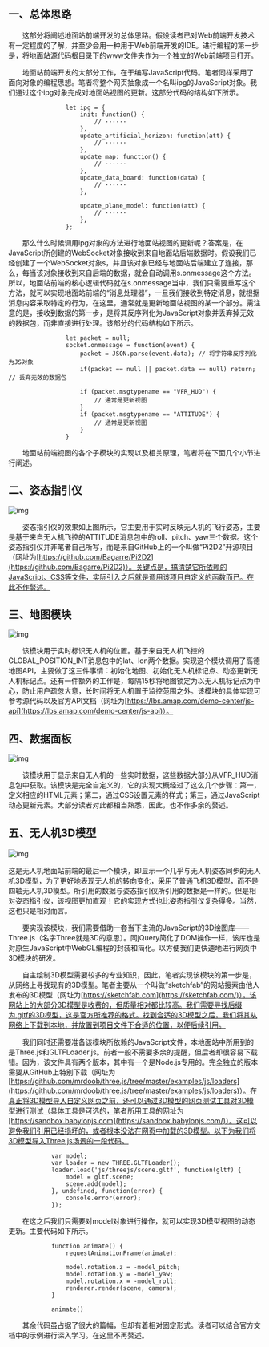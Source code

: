 ## 一、总体思路

　　这部分将阐述地面站前端开发的总体思路。假设读者已对Web前端开发技术有一定程度的了解，并至少会用一种用于Web前端开发的IDE。进行编程的第一步是，将地面站源代码根目录下的www文件夹作为一个独立的Web前端项目打开。

　　地面站前端开发的大部分工作，在于编写JavaScript代码。笔者同样采用了面向对象的编程思想。笔者将整个网页抽象成一个名叫ipg的JavaScript对象。我们通过这个ipg对象完成对地面站视图的更新。这部分代码的结构如下所示。

```
                let ipg = {
                    init: function() {
                        // ······
                    },
                    update_artificial_horizon: function(att) {
                        // ······            
                    },
                    update_map: function() {
                        // ······
                    },
                    update_data_board: function(data) {        
                        // ······
                    },
                    
                    update_plane_model: function(att) {
                        // ······                    
                    },
                };
```

　　那么什么时候调用ipg对象的方法进行地面站视图的更新呢？答案是，在JavaScript所创建的WebSocket对象接收到来自地面站后端数据时。假设我们已经创建了一个WebSocket对象s，并且该对象已经与地面站后端建立了连接，那么，每当该对象接收到来自后端的数据，就会自动调用s.onmessage这个方法。所以，地面站前端的核心逻辑代码就在s.onmessage当中，我们只需要重写这个方法，就可以实现地面站前端的“消息处理器”，一旦我们接收到特定消息，就根据消息内容采取特定的行为，在这里，通常就是更新地面站视图的某一个部分。需注意的是，接收到数据的第一步，是将其反序列化为JavaScript对象并丢弃掉无效的数据包，而非直接进行处理。该部分的代码结构如下所示。

```
                let packet = null;
                socket.onmessage = function(event) {
                    packet = JSON.parse(event.data); // 将字符串反序列化为JS对象
                    if(packet == null || packet.data == null) return; // 丢弃无效的数据包 
            
                    if (packet.msgtypename == "VFR_HUD") {
                        // 通常是更新视图                   
                    }                    
                    if (packet.msgtypename == "ATTITUDE") {
                        // 通常是更新视图                       
                    }           
                }
```

　　地面站前端视图的各个子模块的实现以及相关原理，笔者将在下面几个小节进行阐述。

## 二、姿态指引仪

![img](https://img2020.cnblogs.com/i-beta/1042431/202003/1042431-20200317141908734-749724345.gif)

　　姿态指引仪的效果如上图所示，它主要用于实时反映无人机的飞行姿态，主要是基于来自无人机飞控的ATTITUDE消息包中的roll、pitch、yaw三个数据。这个姿态指引仪并非笔者自己所写，而是来自GitHub上的一个叫做“Pi2D2”开源项目（网址为[https://github.com/Bagarre/Pi2D2](https://github.com/Bagarre/Pi2D2)）。关键点是，搞清楚它所依赖的JavaScript、CSS等文件，实际引入之后就是调用该项目自定义的函数而已。在此不作赘述。

## 三、地图模块

![img](https://img2020.cnblogs.com/i-beta/1042431/202003/1042431-20200317144126424-699944355.png)

　　该模块用于实时标识无人机的位置。基于来自无人机飞控的GLOBAL_POSITION_INT消息包中的lat、lon两个数据。实现这个模块调用了高德地图API，主要做了这三件事情：初始化地图、初始化无人机标记点、动态更新无人机标记点。还有一件额外的工作是，每隔15秒将地图锁定为以无人机标记点为中心，防止用户疏忽大意，长时间将无人机置于监控范围之外。该模块的具体实现可参考源代码以及官方API文档（网址为[https://lbs.amap.com/demo-center/js-api](https://lbs.amap.com/demo-center/js-api)）。

## 四、数据面板

![img](https://img2020.cnblogs.com/i-beta/1042431/202003/1042431-20200317150017318-1095418984.gif)

　　该模块用于显示来自无人机的一些实时数据，这些数据大部分从VFR_HUD消息包中获取。该模块是完全自定义的，它的实现大概经过了这么几个步骤：第一，定义相应的HTML元素；第二，通过CSS设置元素的样式；第三，通过JavaScript动态更新元素。大部分读者对此都相当熟悉，因此，也不作多余的赘述。

## 五、无人机3D模型

![img](https://img2020.cnblogs.com/i-beta/1042431/202003/1042431-20200317151823199-1145542649.gif)　　

​	这是无人机地面站前端的最后一个模块，即显示一个几乎与无人机姿态同步的无人机3D模型，为了更好地表现无人机的转向变化，采用了普通飞机3D模型，而不是四轴无人机3D模型。所引用的数据与姿态指引仪所引用的数据是一样的。但是相对姿态指引仪，该视图更加直观！它的实现方式也比姿态指引仪复杂得多。当然，这也只是相对而言。

　　要实现该模块，我们需要借助一套当下主流的JavaScript的3D绘图库——Three.js（名字Three就是3D的意思）。同jQuery简化了DOM操作一样，该库也是对原生JavaScript中WebGL编程的封装和简化。以方便我们更快速地进行网页中3D模块的研发。

　　自主绘制3D模型需要较多的专业知识，因此，笔者实现该模块的第一步是，从网络上寻找现有的3D模型。笔者主要从一个叫做“sketchfab”的网站搜索由他人发布的3D模型（网址为[https://sketchfab.com](https://sketchfab.com/)），该网站上的大部分3D模型是收费的，但质量相对都比较高。我们需要寻找后缀为.gltf的3D模型，这是官方所推荐的格式。找到合适的3D模型之后，我们将其从网络上下载到本地，并放置到项目文件下合适的位置，以便后续引用。

　　我们同时还需要准备该模块所依赖的JavaScript文件，本地面站中所用到的是Three.js和GLTFLoader.js。前者一般不需要多余的提醒，但后者却很容易下载错。因为，该文件具有两个版本，其中有一个是Node.js专用的。完全独立的版本需要从GitHub上特别下载（网址为[https://github.com/mrdoob/three.js/tree/master/examples/js/loaders](https://github.com/mrdoob/three.js/tree/master/examples/js/loaders)）。在真正将3D模型导入自定义网页之前，还可以通过3D模型的网页测试工具对3D模型进行测试（具体工具是可选的，笔者所用工具的网址为[https://sandbox.babylonjs.com](https://sandbox.babylonjs.com/)）。这可以避免我们引用已经损坏的，或者根本没法在网页中加载的3D模型。以下为我们将3D模型导入Three.js场景的一段代码。

```
            var model;
            var loader = new THREE.GLTFLoader();
            loader.load('js/threejs/scene.gltf', function(gltf) {
                model = gltf.scene;
                scene.add(model);
            }, undefined, function(error) {
                console.error(error);
            });
```

　　在这之后我们只需要对model对象进行操作，就可以实现3D模型视图的动态更新。主要代码如下所示。

```
            function animate() {
                requestAnimationFrame(animate);

                model.rotation.z = -model_pitch;
                model.rotation.y = -model_yaw;
                model.rotation.x = -model_roll;
                renderer.render(scene, camera);
            }
            
            animate()
```

　　其余代码虽占据了很大的篇幅，但却有着相对固定形式。读者可以结合官方文档中的示例进行深入学习。在这里不再赘述。